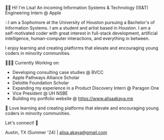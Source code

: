 👋🏽 Hi! I'm Lisa! An incoming Information Systems & Technology (IS&T) Engineering Intern @ Apple

💡I am a Sophomore at the University of Houston pursuing a Bachelor's of Information Systems. I am a student and artist based in Houston. I am a self-motivated coder with great interest in full-stack development, artificial intelligence, human-computer interactions, and everything in between.

I enjoy learning and creating platforms that elevate and encouraging young coders in minority communities.

👩🏽‍💻 Currently Working on: 
+ Developing consulting case studies @ BVCC
+ Apple Pathways Alliance Scholar
+ Deloitte Foundation Scholar
+ Expanding my experience in a Product Discovery Intern @ Paragon One
+ Vice President @ UH NSBE
+ Building my portfolio website @ https://www.alisaakaya.me

🌱 Love learning and creating platforms that elevate and encouraging young coders in minority communities.

Let's connect! 🔗

Austin, TX (Summer '24) | [alisa.akaya@gmail.com](mailto:alisa.akaya@gmail.com)
